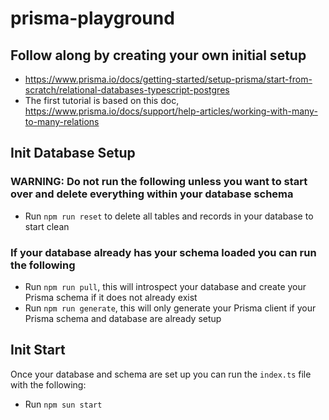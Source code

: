 # prisma-playground

## Follow along by creating your own initial setup
- https://www.prisma.io/docs/getting-started/setup-prisma/start-from-scratch/relational-databases-typescript-postgres
- The first tutorial is based on this doc, https://www.prisma.io/docs/support/help-articles/working-with-many-to-many-relations

## Init Database Setup
### WARNING: Do not run the following unless you want to start over and delete everything within your database schema
- Run `npm run reset` to delete all tables and records in your database to start clean
### If your database already has your schema loaded you can run the following
- Run `npm run pull`, this will introspect your database and create your Prisma schema if it does not already exist
- Run `npm run generate`, this will only generate your Prisma client if your Prisma schema and database are already setup

## Init Start
Once your database and schema are set up you can run the `index.ts` file with the following:
- Run `npm sun start`